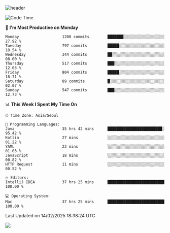 ![header](https://capsule-render.vercel.app/api?type=Egg&color=timeAuto&height=300&section=header&text=PoPo&fontSize=90&animation=fadeIn)

  <!--START_SECTION:waka-->
![Code Time](http://img.shields.io/badge/Code%20Time-2%2C419%20hrs%2053%20mins-blue)

📅 **I'm Most Productive on Monday** 

```text
Monday                   1200 commits        ███████░░░░░░░░░░░░░░░░░░   27.92 % 
Tuesday                  797 commits         █████░░░░░░░░░░░░░░░░░░░░   18.54 % 
Wednesday                344 commits         ██░░░░░░░░░░░░░░░░░░░░░░░   08.00 % 
Thursday                 517 commits         ███░░░░░░░░░░░░░░░░░░░░░░   12.03 % 
Friday                   804 commits         █████░░░░░░░░░░░░░░░░░░░░   18.71 % 
Saturday                 89 commits          █░░░░░░░░░░░░░░░░░░░░░░░░   02.07 % 
Sunday                   547 commits         ███░░░░░░░░░░░░░░░░░░░░░░   12.73 % 
```


📊 **This Week I Spent My Time On** 

```text
🕑︎ Time Zone: Asia/Seoul

💬 Programming Languages: 
Java                     35 hrs 42 mins      ████████████████████████░   95.42 % 
Kotlin                   27 mins             ░░░░░░░░░░░░░░░░░░░░░░░░░   01.22 % 
YAML                     23 mins             ░░░░░░░░░░░░░░░░░░░░░░░░░   01.03 % 
JavaScript               18 mins             ░░░░░░░░░░░░░░░░░░░░░░░░░   00.82 % 
HTTP Request             11 mins             ░░░░░░░░░░░░░░░░░░░░░░░░░   00.52 % 

🔥 Editors: 
IntelliJ IDEA            37 hrs 25 mins      █████████████████████████   100.00 % 

💻 Operating System: 
Mac                      37 hrs 25 mins      █████████████████████████   100.00 % 
```


 Last Updated on 14/02/2025 18:38:24 UTC
<!--END_SECTION:waka-->



<img src="https://capsule-render.vercel.app/api?type=Egg&color=timeAuto&height=300&section=footer&text=PoPo&fontSize=90&animation=fadeIn&reversal=true" />
